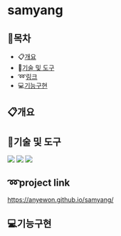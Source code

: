 # samyang
## :orange_book:목차

- :clipboard:[개요](#개요)
- :wrench:[기술 및 도구](#기술-및-도구)
- :loop:[링크](#project-link)
- :computer:[기능구현](#기능구현)

## :clipboard:개요

## :wrench:기술 및 도구

<img src="https://img.shields.io/badge/HTML5-E34F26?style=flat&logo=html5&logoColor=white"/> <img src="https://img.shields.io/badge/CSS3-1572B6?style=flat&logo=css3&logoColor=white"/> <img src="https://img.shields.io/badge/jquery-0769AD?style=flat&logo=jquery&logoColor=white"/>

## :loop:project link
<https://anyewon.github.io/samyang/>
## :computer:기능구현
